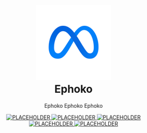 <h1 align="center">
  <a href="https://www.google.ca" title="Ephoko">
    <img alt="Ephoko logo" src="./assets/logo.png" width="200px" height="200px"/>
  </a>
  <br />
  Ephoko
</h1>

<p align="center">
  Ephoko Ephoko Ephoko
</p>

<div align="center">
  <a href="https://google.ca">
    <img alt="PLACEHOLDER" src="https://img.shields.io/badge/Made%20with-Sphinx-1f425f.svg" />
  </a>
  <a href="https://google.ca">
    <img alt="PLACEHOLDER" src="https://img.shields.io/badge/Made%20with-Sphinx-1f425f.svg" />
  </a>
  <a href="https://google.ca">
    <img alt="PLACEHOLDER" src="https://img.shields.io/badge/Made%20with-Sphinx-1f425f.svg" />
  </a>
</div>

<div align="center">
  <a href="https://google.ca">
    <img alt="PLACEHOLDER" src="https://img.shields.io/badge/Made%20with-Sphinx-1f425f.svg" />
  </a>
  <a href="https://google.ca">
    <img alt="PLACEHOLDER" src="https://img.shields.io/badge/Made%20with-Sphinx-1f425f.svg" />
  </a>
</div>
